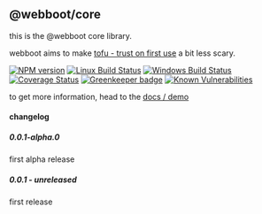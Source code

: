 ## @webboot/core

this is the @webboot core library.

webboot aims to make
[tofu - trust on first use](https://en.wikipedia.org/wiki/Trust_on_first_use)
a bit less scary.

[![NPM version][npm-image]][npm-url]
[![Linux Build Status][travis-image]][travis-url]
[![Windows Build Status][appveyor-image]][appveyor-url]
[![Coverage Status][coveralls-image]][coveralls-url]
[![Greenkeeper badge][greenkeeper-image]][greenkeeper-url]
[![Known Vulnerabilities][snyk-image]][snyk-url]

[npm-image]: https://img.shields.io/npm/v/@webboot/core.svg
[npm-url]: https://www.npmjs.com/package/@webboot/core
[travis-image]: https://img.shields.io/travis/com/webboot/core/master
[travis-url]: https://travis-ci.com/webboot/core
[appveyor-image]: https://img.shields.io/appveyor/ci/webboot/core/master.svg
[appveyor-url]: https://ci.appveyor.com/project/webboot/core/branch/master
[coveralls-image]: https://coveralls.io/repos/github/webboot/core/badge.svg
[coveralls-url]: https://coveralls.io/github/webboot/core
[greenkeeper-image]: https://badges.greenkeeper.io/webboot/core.svg
[greenkeeper-url]: https://badges.greenkeeper.io/webboot/core.svg
[snyk-image]: https://snyk.io/test/github/webboot/core/badge.svg
[snyk-url]: https://snyk.io/test/github/webboot/core

to get more information,
head to the [docs / demo](https://webboot.github.io/)

#### changelog

##### 0.0.1-alpha.0
first alpha release

##### 0.0.1 - unreleased
first release
